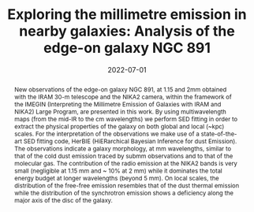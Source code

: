---
title: "Exploring the millimetre emission in nearby galaxies: Analysis of the edge-on galaxy NGC 891"
collection: "publications"
category: "co_procs"
permalink: /publications/2022EPJWC25700023K
link: https://ui.adsabs.harvard.edu/abs/2022EPJWC.25700023K/abstract
date: 2022-07-01
venue: "mm Universe @ NIKA2 - Observing the mm Universe with the NIKA2 Camera"
citation: "Peretto, N., Adam, R., Ade, P., et al. (2022), mm Universe @ NIKA2 - Observing the mm Universe with the NIKA2 Camera, 257, 00037."
abstract: "New observations of the edge-on galaxy NGC 891, at 1.15 and 2mm obtained with the IRAM 30-m telescope and the NIKA2 camera, within the framework of the IMEGIN (Interpreting the Millimetre Emission of Galaxies with IRAM and NIKA2) Large Program, are presented in this work. By using multiwavelength maps (from the mid-IR to the cm wavelengths) we perform SED fitting in order to extract the physical properties of the galaxy on both global and local (~kpc) scales. For the interpretation of the observations we make use of a state-of-the-art SED fitting code, HerBIE (HiERarchical Bayesian Inference for dust Emission). The observations indicate a galaxy morphology, at mm wavelengths, similar to that of the cold dust emission traced by submm observations and to that of the molecular gas. The contribution of the radio emission at the NIKA2 bands is very small (negligible at 1.15 mm and ~ 10% at 2 mm) while it dominates the total energy budget at longer wavelengths (beyond 5 mm). On local scales, the distribution of the free-free emission resembles that of the dust thermal emission while the distribution of the synchrotron emission shows a deficiency along the major axis of the disc of the galaxy."
---